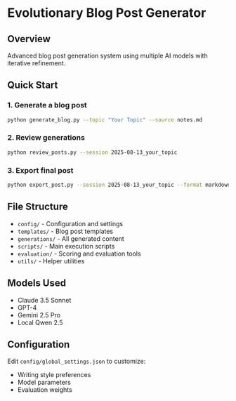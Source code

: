 # Evolutionary Blog Post Generator

## Overview
Advanced blog post generation system using multiple AI models with iterative refinement.

## Quick Start

### 1. Generate a blog post
```bash
python generate_blog.py --topic "Your Topic" --source notes.md
```

### 2. Review generations
```bash
python review_posts.py --session 2025-08-13_your_topic
```

### 3. Export final post
```bash
python export_post.py --session 2025-08-13_your_topic --format markdown
```

## File Structure
- `config/` - Configuration and settings
- `templates/` - Blog post templates
- `generations/` - All generated content
- `scripts/` - Main execution scripts
- `evaluation/` - Scoring and evaluation tools
- `utils/` - Helper utilities

## Models Used
- Claude 3.5 Sonnet
- GPT-4
- Gemini 2.5 Pro
- Local Qwen 2.5

## Configuration
Edit `config/global_settings.json` to customize:
- Writing style preferences
- Model parameters
- Evaluation weights
